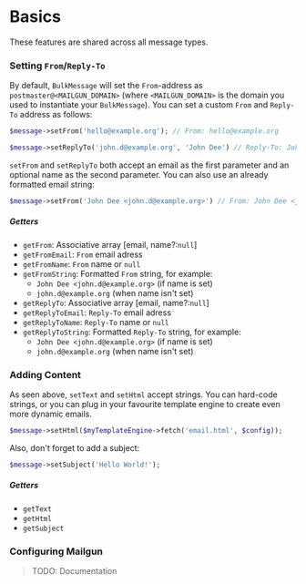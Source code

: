 # Basics
These features are shared across all message types.

### Setting `From`/`Reply-To`
By default, `BulkMessage` will set the `From`-address as `postmaster@<MAILGUN_DOMAIN>` (where `<MAILGUN_DOMAIN>` is the domain you used to instantiate your `BulkMessage`).
You can set a custom `From` and `Reply-To` address as follows:
```php
$message->setFrom('hello@example.org'); // From: hello@example.org

$message->setReplyTo('john.d@example.org', 'John Dee') // Reply-To: John Dee <hello@example.org>
```
`setFrom` and `setReplyTo` both accept an email as the first parameter and an optional name as the second parameter.
You can also use an already formatted email string:
```php
$message->setFrom('John Dee <john.d@example.org>') // From: John Dee <john.d@example.org>
```
##### Getters
- `getFrom`: Associative array [email, name?:`null`]
- `getFromEmail`: `From` email adress
- `getFromName`: `From` name or `null`
- `getFromString`: Formatted `From` string, for example:
  - `John Dee <john.d@example.org>` (if name is set)
  - `john.d@example.org` (when name isn't set)
- `getReplyTo`: Associative array [email, name?:`null`]
- `getReplyToEmail`: `Reply-To` email adress
- `getReplyToName`: `Reply-To` name or `null`
- `getReplyToString`: Formatted `Reply-To` string, for example:
  - `John Dee <john.d@example.org>` (if name is set)
  - `john.d@example.org` (when name isn't set)

### Adding Content
As seen above, `setText` and `setHtml` accept strings. You can hard-code strings, or you can plug in your favourite template engine to create even more dynamic emails.
```php
$message->setHtml($myTemplateEngine->fetch('email.html', $config));
```

Also, don't forget to add a subject:
```php
$message->setSubject('Hello World!');
```

##### Getters
- `getText`
- `getHtml`
- `getSubject`

### Configuring Mailgun
> TODO: Documentation
